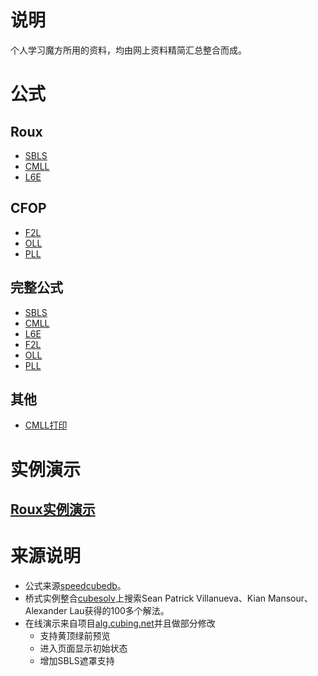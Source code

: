 # 说明
个人学习魔方所用的资料，均由网上资料精简汇总整合而成。

# 公式
## Roux
- [SBLS](SBLSFull.html)
- [CMLL](CMLLFull.html)
- [L6E](L6EFull.html)

## CFOP
- [F2L](F2L.html)
- [OLL](OLL.html)
- [PLL](PLL.html)

## 完整公式
- [SBLS](SBLSFull.html)
- [CMLL](CMLLFull.html)
- [L6E](L6EFull.html)
- [F2L](F2LFull.html)
- [OLL](OLLFull.html)
- [PLL](PLLFull.html)
## 其他
- [CMLL打印](CMLLPrint.html)
# 实例演示
## [Roux实例演示](RouxExample.html)  

# 来源说明
- 公式来源[speedcubedb](http://www.speedcubedb.com)。  
- 桥式实例整合[cubesolv](http://cubesolv.es/)上搜索Sean Patrick Villanueva、Kian Mansour、Alexander Lau获得的100多个解法。  
- 在线演示来自项目[alg.cubing.net](https://github.com/cubing/alg.cubing.net)并且做部分修改
    - 支持黄顶绿前预览
    - 进入页面显示初始状态
    - 增加SBLS遮罩支持
